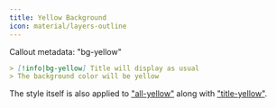```yaml
---
title: Yellow Background
icon: material/layers-outline
---
```


Callout metadata: "bg-yellow"

```md
> [!info|bg-yellow] Title will display as usual
> The background color will be yellow
```

The style itself is also applied to ["all-yellow"](../combined-styling/page-9.md) along with ["title-yellow"](../title-styling/page-9.md).